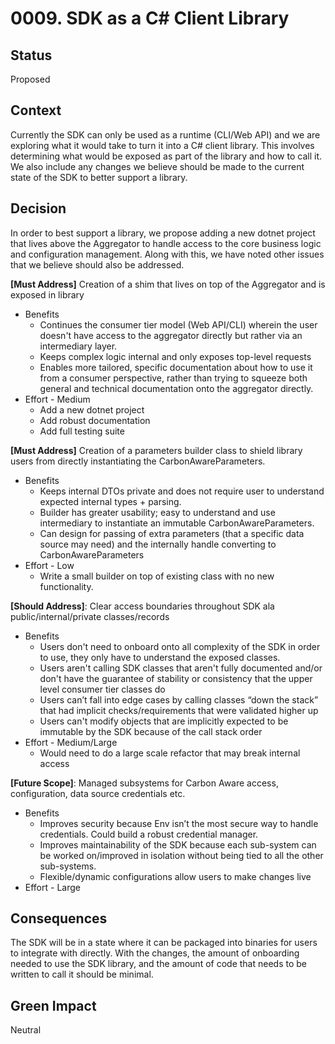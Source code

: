 # 0009. SDK as a C# Client Library

## Status

Proposed

## Context
Currently the SDK can only be used as a runtime (CLI/Web API) and we are exploring what it would take to turn it into a C# client library. This involves determining what would be exposed as part of the library and how to call it. We also include any changes we believe should be made to the current state of the SDK to better support a library.  

## Decision
In order to best support a library, we propose adding a new dotnet project that lives above the Aggregator to handle access to the core business logic and configuration management. Along with this, we have noted other issues that we believe should also be addressed.

**[Must Address]** Creation of a shim that lives on top of the Aggregator and is exposed in library
* Benefits
  * Continues the consumer tier model (Web API/CLI) wherein the user doesn't have access to the aggregator directly but rather via an intermediary layer.
  * Keeps complex logic internal and only exposes top-level requests
  * Enables more tailored, specific documentation about how to use it from a consumer perspective, rather than trying to squeeze both general and technical documentation onto the aggregator directly.
* Effort - Medium
  * Add a new dotnet project
  * Add robust documentation 
  * Add full testing suite

**[Must Address]** Creation of a parameters builder class to shield library users from directly instantiating the CarbonAwareParameters.
* Benefits
  * Keeps internal DTOs private and does not require user to understand expected internal types + parsing.
  * Builder has greater usability; easy to understand and use intermediary to instantiate an immutable CarbonAwareParameters.
  * Can design for passing of extra parameters (that a specific data source may need) and the internally handle converting to CarbonAwareParameters 
* Effort - Low
  * Write a small builder on top of existing class with no new functionality.

**[Should Address]**: Clear access boundaries throughout SDK ala public/internal/private classes/records
* Benefits
  * Users don't need to onboard onto all complexity of the SDK in order to use, they only have to understand the exposed classes.
  * Users aren't calling SDK classes that aren't fully documented and/or don't have the guarantee of stability or consistency that the upper level consumer tier classes do
  * Users can’t fall into edge cases by calling classes “down the stack” that had implicit checks/requirements that were validated higher up 
  * Users can't modify objects that are implicitly expected to be immutable by the SDK because of the call stack order
* Effort - Medium/Large
  * Would need to do a large scale refactor that may break internal access

**[Future Scope]**: Managed subsystems for Carbon Aware access, configuration, data source credentials etc.
* Benefits
  * Improves security because Env isn’t the most secure way to handle credentials. Could build a robust credential manager.
  * Improves maintainability of the SDK because each sub-system can be worked on/improved in isolation without being tied to all the other sub-systems.
  * Flexible/dynamic configurations allow users to make changes live
* Effort - Large

## Consequences
The SDK will be in a state where it can be packaged into binaries for users to integrate with directly. With the changes, the amount of onboarding needed to use the SDK library, and the amount of code that needs to be written to call it should be minimal. 

## Green Impact
Neutral

